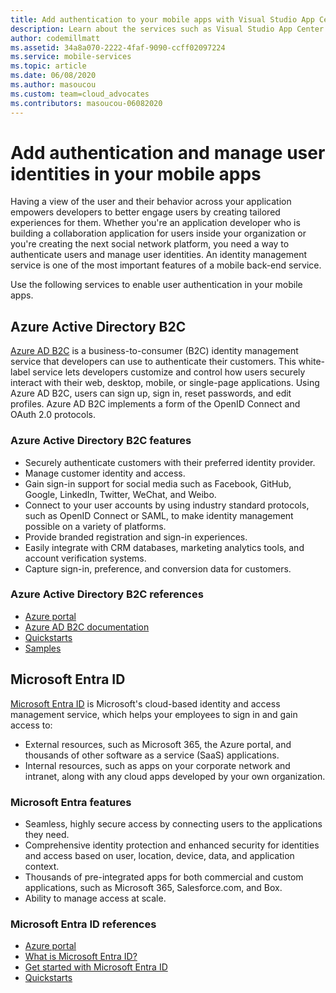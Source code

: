```yaml
---
title: Add authentication to your mobile apps with Visual Studio App Center and Azure services
description: Learn about the services such as Visual Studio App Center that help set up user authentication and enable mobile applications to authenticate with social accounts, Microsoft Entra ID, and custom authentication.
author: codemillmatt
ms.assetid: 34a8a070-2222-4faf-9090-ccff02097224
ms.service: mobile-services
ms.topic: article
ms.date: 06/08/2020
ms.author: masoucou
ms.custom: team=cloud_advocates
ms.contributors: masoucou-06082020
---
```


# Add authentication and manage user identities in your mobile apps

Having a view of the user and their behavior across your application empowers developers to better engage users by creating tailored experiences for them. Whether you're an application developer who is building a collaboration application for users inside your organization or you're creating the next social network platform, you need a way to authenticate users and manage user identities. An identity management service is one of the most important features of a mobile back-end service.

Use the following services to enable user authentication in your mobile apps.

## Azure Active Directory B2C

[Azure AD B2C](https://azure.microsoft.com/services/active-directory-b2c/) is a business-to-consumer (B2C) identity management service that developers can use to authenticate their customers. This white-label service lets developers customize and control how users securely interact with their web, desktop, mobile, or single-page applications. Using Azure AD B2C, users can sign up, sign in, reset passwords, and edit profiles. Azure AD B2C implements a form of the OpenID Connect and OAuth 2.0 protocols. 

### Azure Active Directory B2C features

- Securely authenticate customers with their preferred identity provider.
- Manage customer identity and access.
- Gain sign-in support for social media such as Facebook, GitHub, Google, LinkedIn, Twitter, WeChat, and Weibo.
- Connect to your user accounts by using industry standard protocols, such as OpenID Connect or SAML, to make identity management possible on a variety of platforms.
- Provide branded registration and sign-in experiences.
- Easily integrate with CRM databases, marketing analytics tools, and account verification systems.
- Capture sign-in, preference, and conversion data for customers.

### Azure Active Directory B2C references

- [Azure portal](https://portal.azure.com/)
- [Azure AD B2C documentation](/azure/active-directory-b2c/)
- [Quickstarts](/azure/active-directory-b2c/active-directory-b2c-quickstarts-web-app)
- [Samples](/azure/active-directory-b2c/code-samples)

<a name='azure-active-directory'></a>

## Microsoft Entra ID

[Microsoft Entra ID](https://azure.microsoft.com/services/active-directory/) is Microsoft's cloud-based identity and access management service, which helps your employees to sign in and gain access to:

- External resources, such as Microsoft 365, the Azure portal, and thousands of other software as a service (SaaS) applications.
- Internal resources, such as apps on your corporate network and intranet, along with any cloud apps developed by your own organization.

<a name='azure-active-directory-features'></a>

### Microsoft Entra features

- Seamless, highly secure access by connecting users to the applications they need.
- Comprehensive identity protection and enhanced security for identities and access based on user, location, device, data, and application context.
- Thousands of pre-integrated apps for both commercial and custom applications, such as Microsoft 365, Salesforce.com, and Box.
- Ability to manage access at scale.

<a name='azure-active-directory-references'></a>

### Microsoft Entra ID references

- [Azure portal](https://portal.azure.com/)
- [What is Microsoft Entra ID?](/azure/active-directory/fundamentals/active-directory-whatis)
- [Get started with Microsoft Entra ID](/azure/active-directory/fundamentals/active-directory-whatis)
- [Quickstarts](/azure/active-directory/fundamentals/active-directory-access-create-new-tenant)
